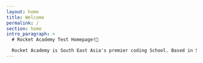 ```yaml
---
layout: home
title: Welcome
permalink: /
section: home
intro_paragraph: >
  # Rocket Academy Test Homepage!🚀

  Rocket Academy is South East Asia's premier coding School. Based in Singapore, we offer a range of coding classes for those looking to further their personal interest or switch careers.
---
```

